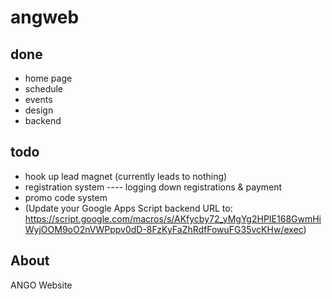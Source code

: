 # angweb

## done
- home page
- schedule
- events
- design
- backend

## todo
- hook up lead magnet (currently leads to nothing)
- registration system
---- logging down registrations & payment
- promo code system
- (Update your Google Apps Script backend URL to: https://script.google.com/macros/s/AKfycby72_yMgYg2HPIE168GwmHiWyjOOM9oO2nVWPppv0dD-8FzKyFaZhRdfFowuFG35vcKHw/exec)

## About
 ANGO Website